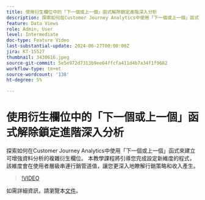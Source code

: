 ```yaml
---
title: 使用衍生欄位中的「下一個或上一個」函式解除鎖定進階深入分析
description: 探索如何在Customer Journey Analytics中使用「下一個或上一個」函式來建立可增強資料分析的複雜衍生欄位。 本教學課程將引導您完成設定新維度的程式，該維度會在使用者層級串連行銷管道值，讓您更深入地瞭解行銷策略和收入產生。
feature: Data Views
role: Admin, User
level: Intermediate
doc-type: Feature Video
last-substantial-update: 2024-06-27T00:00:00Z
jira: KT-15527
thumbnail: 3430616.jpeg
source-git-commit: 5e5e972d7313b9ee64ffcfa411d4b7a34f1f9682
workflow-type: tm+mt
source-wordcount: '138'
ht-degree: 5%

---
```


# 使用衍生欄位中的「下一個或上一個」函式解除鎖定進階深入分析

探索如何在Customer Journey Analytics中使用「下一個或上一個」函式來建立可增強資料分析的複雜衍生欄位。 本教學課程將引導您完成設定新維度的程式，該維度會在使用者層級串連行銷管道值，讓您更深入地瞭解行銷策略和收入產生。

>[!VIDEO](https://video.tv.adobe.com/v/3430616/?learn=on)

如需詳細資訊，請瀏覽本[文件](https://experienceleague.adobe.com/zh-hant/docs/analytics-platform/using/cja-dataviews/derived-fields)。
